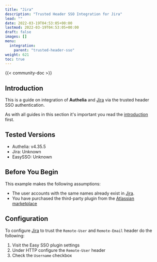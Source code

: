 ```yaml
---
title: "Jira"
description: "Trusted Header SSO Integration for Jira"
lead: ""
date: 2022-03-19T04:53:05+00:00
lastmod: 2022-03-19T04:53:05+00:00
draft: false
images: []
menu:
  integration:
    parent: "trusted-header-sso"
weight: 621
toc: true
---
```


{{< community-doc >}}

## Introduction

This is a guide on integration of **Authelia** and [Jira] via the trusted header SSO authentication.

As with all guides in this section it's important you read the [introduction](../introduction.md) first.

## Tested Versions

- Authelia: v4.35.5
- Jira: Unknown
- EasySSO: Unknown

## Before You Begin

This example makes the following assumptions:

- The user accounts with the same names already exist in [Jira].
- You have purchased the third-party plugin from the [Atlassian marketplace](https://marketplace.atlassian.com/apps/1212581/easy-sso-jira-kerberos-ntlm-saml?hosting=server&tab=overview)

## Configuration

To configure [Jira] to trust the `Remote-User` and `Remote-Email` header do the following:

1. Visit the Easy SSO plugin settings
2. Under HTTP configure the `Remote-User` header
3. Check the `Username` checkbox

[Jira]: https://www.atlassian.com/software/jira
